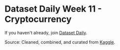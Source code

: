 # Dataset Daily Week 11 - Cryptocurrency

If you haven't already, join [Dataset Daily](https://www.datasetdaily.com).

Source: Cleaned, combined, and curated from [Kaggle](https://www.kaggle.com/kingburrito666/ethereum-historical-data). 